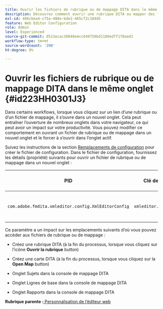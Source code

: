 ```yaml
---
title: Ouvrir les fichiers de rubrique ou de mappage DITA dans le même onglet
description: Découvrez comment ouvrir une rubrique DITA ou mapper des fichiers dans le même onglet
exl-id: 466cbea4-c75a-488e-bde2-465cf2c184d5
feature: Web Editor Configuration
role: Admin
level: Experienced
source-git-commit: 0513ecac38840a4cc649758bd1180edff1f8aed1
workflow-type: tm+mt
source-wordcount: '208'
ht-degree: 0%

---
```


# Ouvrir les fichiers de rubrique ou de mappage DITA dans le même onglet {#id223HH0301J3}

Dans certains workflows, lorsque vous cliquez sur un lien d’une rubrique ou d’un fichier de mappage, il s’ouvre dans un nouvel onglet. Cela peut entraîner l’ouverture de nombreux onglets dans votre navigateur, ce qui peut avoir un impact sur votre productivité. Vous pouvez modifier ce comportement en ouvrant un fichier de rubrique ou de mappage dans un nouvel onglet et le forcer à s’ouvrir dans l’onglet actif.

Suivez les instructions de la section [Remplacements de configuration](download-install-additional-config-override.md#) pour créer le fichier de configuration. Dans le fichier de configuration, fournissez les détails \(propriété\) suivants pour ouvrir un fichier de rubrique ou de mappage dans un nouvel onglet :

| PID | Clé de propriété | Valeur de la propriété |
|---|------------|--------------|
| `com.adobe.fmdita.xmleditor.config.XmlEditorConfig` | `xmleditor.openinsametab` | Booléen \(true/false\). <br> **Valeur par défaut**: `false` |

Ce paramètre a un impact sur les emplacements suivants d’où vous pouvez accéder aux fichiers de rubrique ou de mappage :

- Créez une rubrique DITA \(à la fin du processus, lorsque vous cliquez sur l’icône **Ouvrir la rubrique** button\)

- Créez une carte DITA \(à la fin du processus, lorsque vous cliquez sur la **Open Map** button\)

- Onglet Sujets dans la console de mappage DITA

- Onglet Lignes de base dans la console de mappage DITA

- Onglet Rapports dans la console de mappage DITA


**Rubrique parente :**[ Personnalisation de l’éditeur web](conf-web-editor.md)

